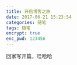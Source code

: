 ```yaml
---
title: 开启博客之旅
date: 2017-06-21 15:23:54
categories: 随笔
tags: 随笔
encrypt: true
enc_pwd: 123456
---
```

   回家写开篇，哇哈哈
